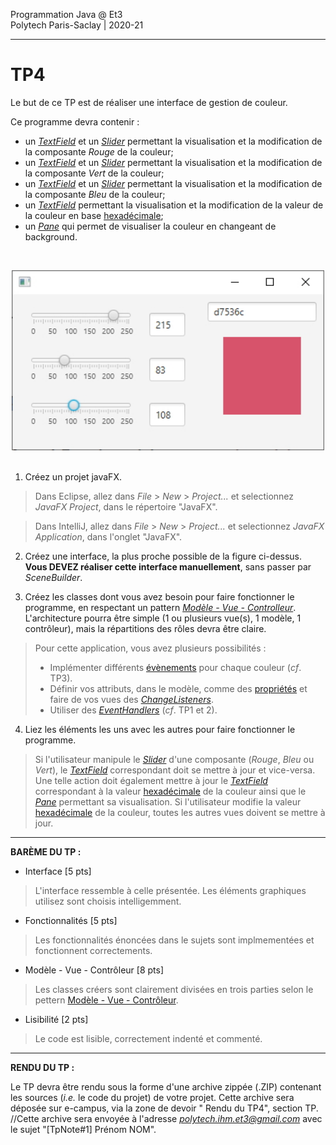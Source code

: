 Programmation Java @ Et3
<br>
Polytech Paris-Saclay | 2020-21

___

# TP4

Le but de ce TP est de réaliser une interface de gestion de couleur.

Ce programme devra contenir :

  - un [*TextField*](https://docs.oracle.com/javase/8/javafx/api/javafx/scene/control/TextField.html) et un [*Slider*](https://docs.oracle.com/javase/8/javafx/api/javafx/scene/control/Slider.html) permettant la visualisation et la modification de la composante *Rouge* de la couleur;
  - un [*TextField*](https://docs.oracle.com/javase/8/javafx/api/javafx/scene/control/TextField.html) et un [*Slider*](https://docs.oracle.com/javase/8/javafx/api/javafx/scene/control/Slider.html) permettant la visualisation et la modification de la composante *Vert* de la couleur;
  - un [*TextField*](https://docs.oracle.com/javase/8/javafx/api/javafx/scene/control/TextField.html) et un [*Slider*](https://docs.oracle.com/javase/8/javafx/api/javafx/scene/control/Slider.html) permettant la visualisation et la modification de la composante *Bleu* de la couleur;
  - un [*TextField*](https://docs.oracle.com/javase/8/javafx/api/javafx/scene/control/TextField.html) permettant la visualisation et la modification de la valeur de la couleur en base [hexadécimale](https://fr.wikipedia.org/wiki/Couleur_du_Web#Codage_informatique_des_couleurs);
  - un [*Pane*](https://docs.oracle.com/javase/8/javafx/api/javafx/scene/layout/Pane.html) qui permet de visualiser la couleur en changeant de background.

<br><div align="center"><img src="images/colorchooser.jpg" width="500"></img></div><br>

1. Créez un projet javaFX.

> Dans Eclipse, allez dans *File* > *New* > *Project...* et selectionnez *JavaFX Project*, dans le répertoire "JavaFX".

> Dans IntelliJ, allez dans *File* > *New* > *Project...* et selectionnez *JavaFX Application*, dans l'onglet "JavaFX".

2. Créez une interface, la plus proche possible de la figure ci-dessus. **Vous DEVEZ réaliser cette interface manuellement**, sans passer par *SceneBuilder*.

3. Créez les classes dont vous avez besoin pour faire fonctionner le programme, en respectant un pattern [*Modèle - Vue - Controlleur*](https://baptiste-wicht.developpez.com/tutoriels/conception/mvc/). L'architecture pourra être simple (1 ou plusieurs vue(s), 1 modèle, 1 contrôleur), mais la répartitions des rôles devra être claire.

> Pour cette application, vous avez plusieurs possibilités :
> - Implémenter différents [évènements](https://docs.oracle.com/javase/8/javafx/api/javafx/event/Event.html) pour chaque couleur (*cf*. TP3).
> - Définir vos attributs, dans le modèle, comme des [propriétés](https://docs.oracle.com/javase/8/javafx/properties-binding-tutorial/binding.htm) et faire de vos vues des [*ChangeListeners*](https://docs.oracle.com/javafx/2/api/javafx/beans/value/ChangeListener.html).
> - Utiliser des [*EventHandlers*](https://docs.oracle.com/javase/8/javafx/api/javafx/scene/control/TextField.html#setOnAction-javafx.event.EventHandler-) (*cf*. TP1 et 2).

4. Liez les éléments les uns avec les autres pour faire fonctionner le programme.

> Si l'utilisateur manipule le [*Slider*](https://docs.oracle.com/javase/8/javafx/api/javafx/scene/control/Slider.html) d'une composante (*Rouge*, *Bleu* ou *Vert*), le [*TextField*](https://docs.oracle.com/javase/8/javafx/api/javafx/scene/control/TextField.html) correspondant doit se mettre à jour et vice-versa. Une telle action doit également mettre à jour le [*TextField*](https://docs.oracle.com/javase/8/javafx/api/javafx/scene/control/TextField.html) correspondant à la valeur [hexadécimale](https://fr.wikipedia.org/wiki/Couleur_du_Web#Codage_informatique_des_couleurs) de la couleur ainsi que le [*Pane*](https://docs.oracle.com/javase/8/javafx/api/javafx/scene/layout/Pane.html) permettant sa visualisation.
> Si l'utilisateur modifie la valeur [hexadécimale](https://fr.wikipedia.org/wiki/Couleur_du_Web#Codage_informatique_des_couleurs) de la couleur, toutes les autres vues doivent se mettre à jour.

___

**BARÈME DU TP :**

- Interface [5 pts]
> L'interface ressemble à celle présentée. Les éléments graphiques utilisez sont choisis intelligemment.
- Fonctionnalités [5 pts]
> Les fonctionnalités énoncées dans le sujets sont implmementées et fonctionnent correctements.
- Modèle - Vue - Contrôleur [8 pts]
> Les classes créers sont clairement divisées en trois parties selon le pettern [Modèle - Vue - Contrôleur](https://baptiste-wicht.developpez.com/tutoriels/conception/mvc/).
- Lisibilité [2 pts]
> Le code est lisible, correctement indenté et commenté.

___

**RENDU DU TP :**

Le TP devra être rendu sous la forme d'une archive zippée (.ZIP) contenant les sources (*i.e.* le code du projet) de votre projet. 
Cette archive sera déposée sur e-campus, via la zone de devoir " Rendu du TP4", section TP. 
//Cette archive sera envoyée à l'adresse [*polytech.ihm.et3@gmail.com*](mailto:polytech.ihm.et3@gmail.com) avec le sujet "[TpNote#1] Prénom NOM".
